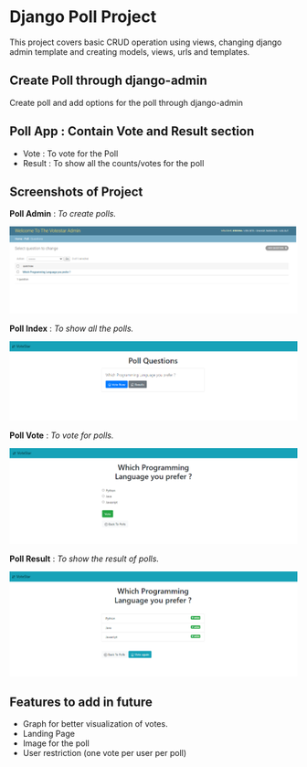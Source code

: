 # Django Poll Project

This project covers basic CRUD operation using views, changing django admin template and creating models, views, urls and templates.

## Create Poll through django-admin

Create poll and add options for the poll through django-admin

## Poll App : Contain Vote and Result section

- Vote : To vote for the Poll
- Result : To show all the counts/votes for the poll 

## Screenshots of Project

**Poll Admin** : _To create polls._

![Poll](images/poll_admin.png)

**Poll Index** : _To show all the polls._

![Poll](images/poll_index.png)

**Poll Vote** : _To vote for polls._

![Poll](images/poll_vote.png)

**Poll Result** : _To show the result of polls._

![Poll](images/poll_result.png)

## Features to add in future

- Graph for better visualization of votes.
- Landing Page
- Image for the poll
- User restriction (one vote per user per poll)
